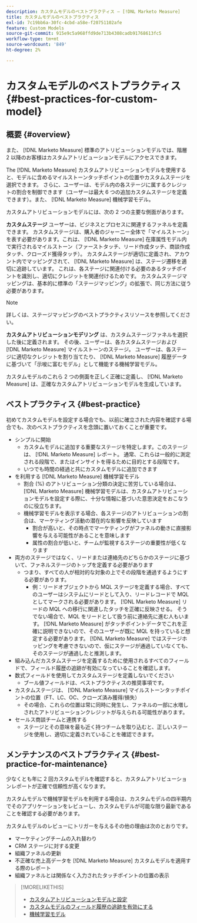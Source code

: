 ```yaml
---
description: カスタムモデルのベストプラクティス — [!DNL Marketo Measure]
title: カスタムモデルのベストプラクティス
exl-id: 7c19bb6a-30fc-4cbd-a58e-f20751102afe
feature: Custom Models
source-git-commit: 915e9c5a968ffd9de713b4308cadb91768613fc5
workflow-type: tm+mt
source-wordcount: '849'
ht-degree: 2%

---
```


# カスタムモデルのベストプラクティス {#best-practices-for-custom-model}

## 概要 {#overview}

また、 [!DNL Marketo Measure] 標準のアトリビューションモデルでは、階層 2 以降のお客様はカスタムアトリビューションモデルにアクセスできます。

The [!DNL Marketo Measure] カスタムアトリビューションモデルを使用すると、モデルに含めるマイルストーンタッチポイントの位置やカスタムステージを選択できます。 さらに、ユーザーは、モデル内の各ステージに属するクレジットの割合を制御できます（ユーザーは最大 6 つの追加カスタムステージを定義できます）。また、 [!DNL Marketo Measure] 機械学習モデル。

カスタムアトリビューションモデルには、次の 2 つの主要な側面があります。

**カスタムステージ** ユーザーは、ビジネスとプロセスに関連するファネルを定義できます。 カスタムステージは、購入者のジャーニー全体で「マイルストーン」を表す必要があります。これは、 [!DNL Marketo Measure] 在庫属性モデル内で実行されるマイルストーン（ファーストタッチ、リード作成タッチ、商談作成タッチ、クローズド獲得タッチ）。 カスタムステージが適切に定義され、アカウント内でマッピングされて、 [!DNL Marketo Measure] は、ステージ遷移を適切に追跡しています。 これは、各ステージに関連付ける必要のあるタッチポイントを識別し、適切にクレジットを関連付けるためです。 カスタムステージマッピングは、基本的に標準の「ステージマッピング」の拡張で、同じ方法に従う必要があります。

>[!NOTE]
>
>詳しくは、ステージマッピングのベストプラクティスリソースを参照してください。

**カスタムアトリビューションモデリング** は、カスタムステージファネルを選択した後に定義されます。 その後、ユーザーは、各カスタムステージおよび [!DNL Marketo Measure] マイルストーンのステージ。 ユーザーは、各ステージに適切なクレジットを割り当てたり、 [!DNL Marketo Measure] 履歴データに基づいて「示唆に富むモデル」として機能する機械学習モデル。

カスタムモデルのこれら 2 つの側面を正しく正確に定義し、 [!DNL Marketo Measure] は、正確なカスタムアトリビューションモデルを生成しています。

## ベストプラクティス {#best-practice}

初めてカスタムモデルを設定する場合でも、以前に確立された内容を確認する場合でも、次のベストプラクティスを念頭に置いておくことが重要です。

* シンプルに開始
   * カスタムモデルに追加する重要なステージを特定します。このステージは、 [!DNL Marketo Measure] レポート。 通常、これらは一般的に測定される段階で、またはインサイトを得るために目的とする段階です。
   * いつでも時間の経過と共にカスタムモデルに追加できます
* を利用する [!DNL Marketo Measure] 機械学習モデル
   * 割合 (%) のアトリビューション分類の決定に苦労している場合は、 [!DNL Marketo Measure] 機械学習モデルは、カスタムアトリビューションモデルを設定する際に、十分な情報に基づいた意思決定をおこなうのに役立ちます。
   * 機械学習モデルを表示する場合、各ステージのアトリビューションの割合は、マーケティング活動の潜在的な影響を反映しています
      * 割合が高いと、その時点でマーケティングがファネルの動きに直接影響を与える可能性があることを意味します
      * 属性の割合が低いと、チームが監視するステージの重要性が低くなります
* 両方のステージではなく、リードまたは連絡先のどちらかのステージに基づいて、ファネルステージのトップを定義する必要があります
   * つまり、すべての人が相対的な対象の上でその段階を通過するようにする必要があります。
      * 例：リードオブジェクトから MQL ステージを定義する場合、すべてのユーザーはシステムにリードとして入り、リードレコードで MQL としてマークされる必要があります。 [!DNL Marketo Measure] リードの MQL への移行に関連したタッチを正確に反映させる。 そうでない場合で、MQL をリードとして扱う前に連絡先に進む人もいます。 [!DNL Marketo Measure] がタッチポイントデータでこれを正確に説明できないので、そのユーザーが既に MQL を持っていると想定する必要があります。 [!DNL Marketo Measure] ではステージホッピングを考慮できないので、仮にステージが通過していなくても、そのステージが通過したと推測します。
* 組み込んだカスタムステージを定義するために使用されるすべてのフィールドで、フィールド履歴の追跡が有効になっていることを確認します。
* 数式フィールドを使用してカスタムステージを定義しないでください
   * ブール値フィールドは、ベストプラクティスの推奨事項です。
* カスタムステージは、 [!DNL Marketo Measure] マイルストーンタッチポイントの位置（FT、LC、OC、クローズ済み獲得/損失）
   * その場合、これらの位置は常に同時に発生し、ファネルの一部に水増しされたアトリビューションクレジットが与えられる可能性があります。
* セールス商談チームと連携する
   * ステージとその意味を最も近く持つチームを取り込むと、正しいステージを使用し、適切に定義されていることを確認できます。

## メンテナンスのベストプラクティス {#best-practice-for-maintenance}

少なくとも年に 2 回カスタムモデルを確認すると、カスタムアトリビューションレポートが正確で信頼性が高くなります。

カスタムモデルで機械学習モデルを利用する場合は、カスタムモデルの四半期内でそのアプリケーションをレビューし、カスタムモデルが可能な限り最新であることを確認する必要があります。

カスタムモデルのレビューにトリガーを与えるその他の理由は次のとおりです。

* マーケティングチームの入れ替わり
* CRM ステージに対する変更
* 組織ファネルの更新
* 不正確な売上高データを [!DNL Marketo Measure] カスタムモデルを適用する際のレポート
* 組織ファネルとは関係なく入力されたタッチポイントの位置の表示

>[!MORELIKETHIS]
>
>* [カスタムアトリビューションモデルと設定](/help/advanced-marketo-measure-features/custom-attribution-models/custom-attribution-model-and-setup.md)
>* [カスタムモデルのフィールド履歴の追跡を有効にする](/help/advanced-marketo-measure-features/custom-attribution-models/custom-model-setup-enable-field-history-tracking.md)
>* [機械学習モデル](/help/advanced-marketo-measure-features/custom-attribution-models/machine-learning-model-faq.md)
